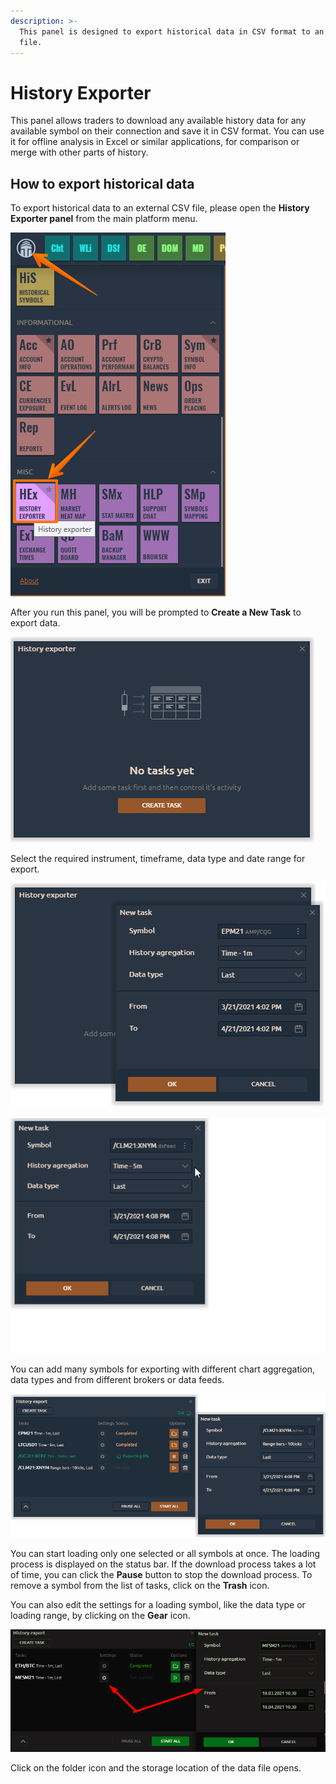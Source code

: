 ```yaml
---
description: >-
  This panel is designed to export historical data in CSV format to an external
  file.
---
```


# History Exporter

This panel allows traders to download any available history data for any available symbol on their connection and save it in CSV format. You can use it for offline analysis in Excel or similar applications, for comparison or merge with other parts of history.

## How to export historical data

To export historical data to an external CSV file, please open the **History Exporter panel** from the main platform menu.

![](../.gitbook/assets/image%20%28200%29.png)

After you run this panel, you will be prompted to **Create a New Task** to export data.

![Create a new task in History Exporter panel](../.gitbook/assets/image%20%28199%29.png)

Select the required instrument, timeframe, data type and date range for export.

![Select Symbol, Timeframe and Date range for data exporting](../.gitbook/assets/image%20%28201%29.png)

![Set history aggregation and data type in History Exporter](../.gitbook/assets/history-exporter.gif)

You can add many symbols for exporting with different chart aggregation, data types and from different brokers or data feeds.

![](../.gitbook/assets/image%20%28202%29.png)

You can start loading only one selected or all symbols at once. The loading process is displayed on the status bar. If the download process takes a lot of time, you can click the **Pause** button to stop the download process. To remove a symbol from the list of tasks, click on the **Trash** icon.

You can also edit the settings for a loading symbol, like the data type or loading range, by clicking on the **Gear** icon.

![](../.gitbook/assets/image%20%28195%29.png)

Click on the folder icon and the storage location of the data file opens.

